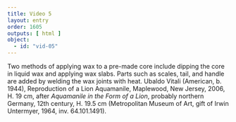 ```yaml
---
title: Video 5
layout: entry
order: 1605
outputs: [ html ]
object:
  - id: "vid-05"
---
```


Two methods of applying wax to a pre-made core include dipping the core in liquid wax and applying wax slabs. Parts such as scales, tail, and handle are added by welding the wax joints with heat. Ubaldo Vitali (American, b. 1944), Reproduction of a Lion Aquamanile, Maplewood, New Jersey, 2006, H. 19 cm, after *Aquamanile in the Form of a Lion*, probably northern Germany, 12th century, H. 19.5 cm (Metropolitan Museum of Art, gift of Irwin Untermyer, 1964, inv. 64.101.1491).

